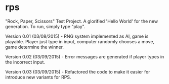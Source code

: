 # rps
"Rock, Paper, Scissors" Test Project. A glorified 'Hello World' for the new generation. To run, simply type "play".

Version 0.01 (03/08/2015) - RNG system implemented as AI, game is playable. Player just type in input, computer randomly chooses a move, game determine the winner.

Version 0.02 (03/09/2015) - Error messages are generated if player types in the incorrect input.

Version 0.03 (03/09/2015) - Refactored the code to make it easier for introduce new variants for RPS.
